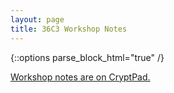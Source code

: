 ```yaml
---
layout: page
title: 36C3 Workshop Notes
---
```


{::options parse_block_html="true" /}

[Workshop notes are on CryptPad.](https://cryptpad.fr/code/#/2/code/view/zixfqTbkI7dmeZnvhan5RbK98lYRdx2CSLBVa2+DJKM/embed/present/)
